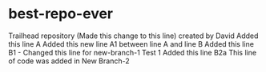# best-repo-ever
Trailhead repository (Made this change to this line) created by David
Added this line A
Added this new line A1 between line A and line B
Added this line B1 - Changed this line for new-branch-1 Test 1
Added this line B2a
This line of code was added in New Branch-2
